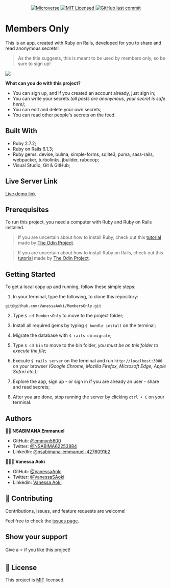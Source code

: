 <p align="center">
  <a href="https://www.microverse.org/">
    <img alt="Microverse" src="https://img.shields.io/badge/-Microverse-blueviolet?style=flat-square">
  </a>
  <a href="https://github.com/VanessaAoki/MembersOnly/blob/development/LICENSE">
    <img alt="MIT Licensed" src="https://img.shields.io/github/license/VanessaAoki/MembersOnly?style=flat-square">
  </a>
  <a href="https://github.com/VanessaAoki/MembersOnly">
    <img alt="GitHub last commit" src="https://img.shields.io/github/last-commit/VanessaAoki/MembersOnly/authentication?color=blue&style=flat-square">
  </a>
</p>

# Members Only
This is an app, created with Ruby on Rails, developed for you to share and read anonymous secrets!
> As the title suggests, this is meant to be used by members only, so be sure to sign up!

![](./app/assets/images/img1.png)


**What can you do with this project?**
- You can sign up, and if you created an account already, just sign in;
- You can write your secrets *(all posts are anonymous, your secret is safe here)*;
- You can edit and delete your own secrets;
- You can read other people's secrets on the feed.

## Built With

- Ruby 2.7.2;
- Ruby on Rails 6.1.3;
- Ruby gems: devise, bulma, simple-forms, sqlite3, puma, sass-rails, webpacker, turbolinks, jbuilder, rubocop;
- Visual Studio, Git & GitHub;

## Live Server Link
[Live demo link](https://micro-reddit-1.herokuapp.com/)

## Prerequisites
To run this project, you need a computer with Ruby and Ruby on Rails installed.

> If you are uncertain about how to install Ruby, check out this [tutorial](https://www.theodinproject.com/courses/ruby-programming/lessons/installing-ruby-ruby-programming) made by [The Odin Project](https://www.theodinproject.com/about).

> If you are uncertain about how to install Ruby on Rails, check out this [tutorial](https://www.theodinproject.com/paths/full-stack-ruby-on-rails/courses/ruby-on-rails/lessons/your-first-rails-application-ruby-on-rails) made by [The Odin Project](https://www.theodinproject.com/about).

## Getting Started

To get a local copy up and running, follow these simple steps:

1. In your terminal, type the following, to clone this repository:
```
git@github.com:VanessaAoki/MembersOnly.git
```

2. Type  `$ cd MembersOnly` to move to the project folder;

3. Install all required gems by typing `$ bundle install` on the terminal;

4. Migrate the database with `$ rails db:migrate`;

5. Type `$ cd bin` to move to the bin folder, *you must be on this folder to execute the file*;

6. Execute `$ rails server` on the terminal and run `http://localhost:3000` on your browser *(Google Chrome, Mozilla Firefox, Microsoft Edge, Apple Safari etc.)*;

7. Explore the app, sign up - or sign in if you are already an user - share and read secrets;

8. After you are done, stop running the server by clicking `ctrl + C` on your terminal.

## Authors

🧑‍💻 **NSABIMANA Emmanuel**

- GitHub: [@emmyn5600](https://github.com/Emmyn5600)
- Twitter: [@NSABIMA62253884](https://twitter.com/NSABIMA62253884)
- LinkedIn: [@nsabimana-emmanuel-4276091b2](https://www.linkedin.com/in/nsabimana-emmanuel-4276091b2/)


👩🏼‍💻 **Vanessa Aoki**

- GitHub: [@VanessaAoki](https://github.com/VanessaAoki)
- Twitter: [@VanessaSAoki](https://twitter.com/VanessaSAoki)
- Linkedin: [Vanessa Aoki](https://www.linkedin.com/in/vanessasaoki/)

## 🤝 Contributing

Contributions, issues, and feature requests are welcome!

Feel free to check the [issues page](https://github.com/VanessaAoki/MembersOnly/issues).

## Show your support

Give a ⭐️ if you like this project!

## 📝 License

This project is [MIT](./LICENSE) licensed.
